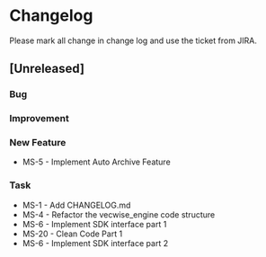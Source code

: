 # Changelog

Please mark all change in change log and use the ticket from JIRA.

## [Unreleased]

### Bug

### Improvement

### New Feature

- MS-5 - Implement Auto Archive Feature

### Task

- MS-1 - Add CHANGELOG.md
- MS-4 - Refactor the vecwise_engine code structure
- MS-6 - Implement SDK interface part 1
- MS-20 - Clean Code Part 1
- MS-6 - Implement SDK interface part 2
